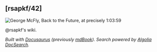 ## [rsapkf/42]

![George McFly, Back to the Future, at precisely 1:03:59](mcfly.png)

@rsapkf's wiki.

_Built with [Docusaurus](https://docusaurus.io/) (previously [mdBook](https://github.com/rust-lang/mdBook)). Search powered by [Algolia DocSearch](https://github.com/algolia/docsearch/)._
